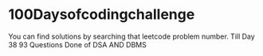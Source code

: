 # 100Daysofcodingchallenge

You can find solutions by searching that leetcode problem number.
Till Day 38 93 Questions Done of DSA AND DBMS
